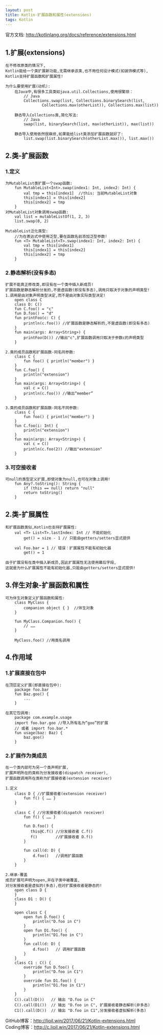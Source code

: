 ```yaml
---
layout: post
title: Kotlin-扩展函数和属性(extensions)
tags: Kotlin
---
```

官方文档: http://kotlinlang.org/docs/reference/extensions.html
 
## 1.扩展(extensions)
    在不修改原类的情况下,
    Kotlin能给一个类扩展新功能,无需继承该类,也不用任何设计模式(如装饰模式等),
    Kotlin支持扩展函数和扩展属性!

    为什么要使用扩展(动机):
        在Java中,有很多工具类如java.util.Collections,使用很繁琐：
            // Java
            Collections.swap(list, Collections.binarySearch(list, 
                    Collections.max(otherList)), Collections.max(list))

        静态导入Collections类,简化写法:
            // Java
            swap(list, binarySearch(list, max(otherList)), max(list))

        静态导入使用依然很麻烦,如果能给list类添加扩展函数就好了:      
            list.swap(list.binarySearch(otherList.max()), list.max())

## 2.类-扩展函数
### 1.定义
    为MutableList类扩展一个swap函数:
        fun MutableList<Int>.swap(index1: Int, index2: Int) {
            val tmp = this[index1]  //this: 当前MutableList对象 
            this[index1] = this[index2]
            this[index2] = tmp
        }    
    对MutableList对象调用swap函数:
        val list = mutableListOf(1, 2, 3)
        list.swap(0, 2)

    MutableList泛化类型:
        //为在表达式中使用泛型,要在函数名前添加泛型参数!
        fun <T> MutableList<T>.swap(index1: Int, index2: Int) {
            val tmp = this[index1]
            this[index1] = this[index2]
            this[index2] = tmp
        }

### 2.静态解析(没有多态)
    扩展不能真正修改类,即没有在一个类中插入新成员!
    扩展函数是静态解析分发的,不是虚函数(即没有多态),调用只取决于对象的声明类型!
    1.调用是由对象声明类型决定,而不是由对象实际类型决定!
        open class C
        class D: C()
        fun C.foo() = "c"
        fun D.foo() = "d"
        fun printFoo(c: C) {
            println(c.foo()) //扩展函数是静态解析的,不是虚函数(即没有多态)
        }
        fun main(args: Array<String>) {
            printFoo(D()) //输出"c",扩展函数调用只取决于参数c的声明类型 
        }

    2.类的成员函数和扩展函数-同名同参数:
        class C {
            fun foo() { println("member") }
        }
        fun C.foo() {
            println("extension") 
        }
        fun main(args: Array<String>) {
            val c = C()
            println(c.foo()) //输出“member”
        }

    3.类的成员函数和扩展函数-同名不同参数:
        class C {
            fun foo() { println("member") }
        }
        fun C.foo(i: Int) {
            println("extension")
        }
        fun main(args: Array<String>) {
            val c = C()
            println(c.foo(2)) //输出"extension"
        }

### 3.可空接收者
    可null的类型定义扩展,即使对象为null,也可在对象上调用!
        fun Any?.toString(): String {
            if (this == null) return "null"
            return toString()
        }

## 2.类-扩展属性
    和扩展函数类似,Kotlin也支持扩展属性:
        val <T> List<T>.lastIndex: Int // 不能初始化
            get() = size - 1 // 只能由getters/setters显式提供

        val Foo.bar = 1 // 错误：扩展属性不能有初始化器
            get() = 1

    由于扩展没有在类中插入新成员,因此扩展属性无法使用幕后字段,
    这就是为什么扩展属性不能有初始化器,只能由getters/setters显式提供!

## 3.伴生对象-扩展函数和属性
    可为伴生对象定义扩展函数和属性:
        class MyClass {
            companion object { }  //伴生对象
        }

        fun MyClass.Companion.foo() {
            // ……
        }

        MyClass.foo() //用类名调用

## 4.作用域
### 1.扩展直接在包中
    在顶层定义扩展(即直接在包中):
        package foo.bar
        fun Baz.goo() {
            ...            
        }

    在其它包调用:
        package com.example.usage
        import foo.bar.goo //导入所有名为“goo”的扩展
        // 或者 import foo.bar.*
        fun usage(baz: Baz) {
            baz.goo()
        }

### 2.扩展作为类成员
    在一个类内部可为另一个类声明扩展,   
    扩展声明所在的类称为分发接收者(dispatch receiver),
    扩展函数调用所在类称为扩展接收者(extension receiver)

    1.定义
        class D { //扩展接收者(extension receiver)
            fun f() { …… }
        }

        class C { //分发接收者(dispatch receiver)
            fun f() { …… }

            fun D.foo() {
               this@C.f() //分发接收者 C.f()
               f()        //扩展接收者 D.f()
            }

            fun call(d: D) {
                d.foo()   //调用扩展函数
            }
        }

    2.继承-覆盖
    成员扩展可声明为open,并在子类中被覆盖,
    对分发接收者是虚拟的(多态),但对扩展接收者是静态的!
        open class D {
        }
        class D1 : D() {
        }

        open class C {
            open fun D.foo() {
                println("D.foo in C")
            }
            open fun D1.foo() {
                println("D1.foo in C")
            }
            fun call(d: D) {
                d.foo()   // 调用扩展函数
            }
        }
        class C1 : C() {
            override fun D.foo() {
                println("D.foo in C1")
            }
            override fun D1.foo() {
                println("D1.foo in C1")
            }
        }
        C().call(D())   // 输出 "D.foo in C"
        C().call(D1())  // 输出 "D.foo in C", 扩展接收者静态解析(非多态)
        C1().call(D())  // 输出 "D.foo in C1",分发接收者虚拟解析(多态)

GitHub博客：http://lioil.win/2017/06/21/Kotlin-extensions.html   
Coding博客：http://c.lioil.win/2017/06/21/Kotlin-extensions.html